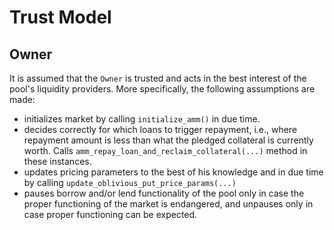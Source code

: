 # Trust Model

## Owner
It is assumed that the `Owner` is trusted and acts in the best interest of the
pool's liquidity providers. More specifically, the following assumptions are
made:
* initializes market by calling `initialize_amm()` in due time.
* decides correctly for which loans to trigger repayment, i.e., where repayment
amount is less than what the pledged collateral is currently worth. Calls
`amm_repay_loan_and_reclaim_collateral(...)` method in these instances.
* updates pricing parameters to the best of his knowledge and in due time by
calling `update_oblivious_put_price_params(...)`
* pauses borrow and/or lend functionality of the pool only in case the proper
functioning of the market is endangered, and unpauses only in case proper
functioning can be expected.
